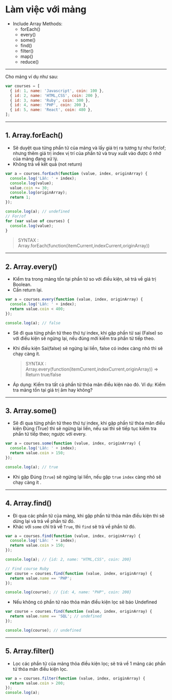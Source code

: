 # Làm việc với mảng

- Include Array Methods:
  - forEach()
  - every()
  - some()
  - find()
  - filter()
  - map()
  - reduce()

---

Cho mảng ví dụ như sau:

```js
var courses = [
  { id: 1, name: 'Javascript', coin: 100 },
  { id: 2, name: 'HTML,CSS', coin: 200 },
  { id: 3, name: 'Ruby', coin: 300 },
  { id: 4, name: 'PHP', coin: 200 },
  { id: 5, name: 'React', coin: 480 },
];
```

---

## 1. Array.forEach()

- Sẽ duyệt qua từng phần tử của mảng và lấy giá trị ra tương tự như for/of; nhưng thêm giá trị index vị trí của phần tử và truy xuất vào được ô nhớ của mảng đang xử lý.
- Không trả về kết quả (not return)

```js
var a = courses.forEach(function (value, index, originArray) {
  console.log('Lần: ' + index);
  console.log(value);
  value.coin += 30;
  console.log(originArray);
  return 1;
});

console.log(a); // undefined
// For/of
for (var value of courses) {
  console.log(value);
}
```

> SYNTAX : Array.forEach(function(itemCurrent,indexCurrent,originArray))

---

## 2. Array.every()

- Kiểm tra trong mảng tồn tại phần tử so với điều kiện, sẽ trả về giá trị Boolean.
- Cần return lại.

```js
var a = courses.every(function (value, index, originArray) {
  console.log('Lần: ' + index);
  return value.coin < 400;
});

console.log(a); // false
```

- Sẽ đi qua từng phần tử theo thứ tự index, khi gặp phần tử sai (False) so với điều kiện sẽ ngừng lại, nếu đúng mới kiểm tra phần từ tiếp theo.

- Khi điều kiện Sai(false) sẽ ngừng lại liền, false có index càng nhỏ thì sẽ chạy càng ít.

  > SYNTAX : Array.every(function(itemCurrent,indexCurrent,originArray)) => Return true/false

- Áp dụng: Kiểm tra tất cả phần tử thỏa mãn điều kiện nào đó.
  Ví dụ: Kiểm tra mảng tồn tại giá trị âm hay không?

---

## 3. Array.some()

- Sẽ đi qua từng phần tử theo thứ tự index, khi gặp phần tử thỏa mãn điều kiện Đúng (True) thì sẽ ngừng lại liền, nếu sai thì sẽ tiếp tục kiểm tra phần tử tiếp theo; ngược với every.

```js
var a = courses.some(function (value, index, originArray) {
  console.log('Lần: ' + index);
  return value.coin > 150;
});

console.log(a); // true
```

- Khi gặp Đúng (`true`) sẽ ngừng lại liền, nếu gặp `true` `index` càng nhỏ sẽ chạy càng ít .

---

## 4. Array.find()

- Đi qua các phần tử của mảng, khi gặp phần tử thỏa mãn điều kiện thì sẽ dừng lại và trả về phần tử đó.
- Khác với `some` chỉ trả về `True`, thì `find` sẽ trả về phần tử đó.

```js
var a = courses.find(function (value, index, originArray) {
  console.log('Lần: ' + index);
  return value.coin > 150;
});

console.log(a); // {id: 2, name: "HTML,CSS", coin: 200}

// Find course Ruby
var course = courses.find(function (value, index, originArray) {
  return value.name == 'PHP';
});

console.log(course); // {id: 4, name: "PHP", coin: 200}
```

- Nếu không có phần tử nào thỏa mãn điều kiện lọc sẽ báo Undefined

```js
var course = courses.find(function (value, index, originArray) {
  return value.name == 'SQL'; // undefined
});

console.log(course); // undefined
```

---

## 5. Array.filter()

- Lọc các phần tử của mảng thỏa điều kiện lọc; sẽ trả về 1 mảng các phần tử thỏa mãn điều kiện lọc.

```js
var a = courses.filter(function (value, index, originArray) {
  return value.coin > 200;
});
console.log(a);
```
